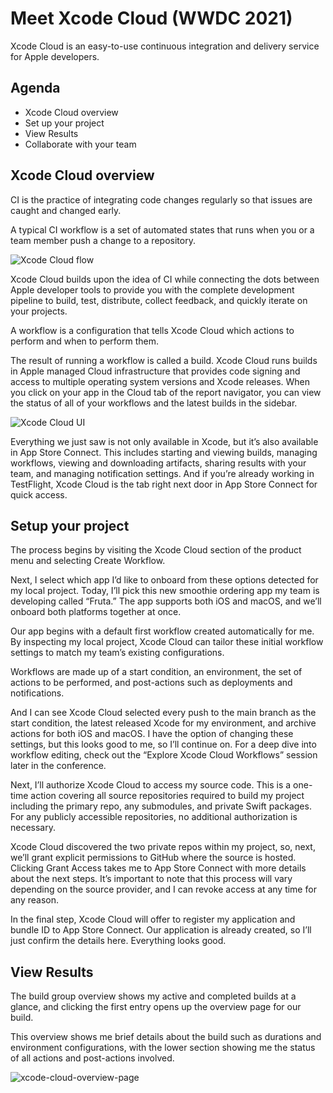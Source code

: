 # Meet Xcode Cloud (WWDC 2021)

Xcode Cloud is an easy-to-use continuous integration and delivery service for Apple developers.

## Agenda

- Xcode Cloud overview
- Set up your project
- View Results
- Collaborate with your team

## Xcode Cloud overview

CI is the practice of integrating code changes regularly so that issues are caught and changed early.

A typical CI workflow is a set of automated states that runs when you or a team member push a change to a repository.

![Xcode Cloud flow](assets/xcode-cloud-flow.png)

Xcode Cloud builds upon the idea of CI while connecting the dots between Apple developer tools to provide you with the complete development pipeline to build, test, distribute, collect feedback, and quickly iterate on your projects.

A workflow is a configuration that tells Xcode Cloud which actions to perform and when to perform them.

The result of running a workflow is called a build. Xcode Cloud runs builds in Apple managed Cloud infrastructure that provides code signing and access to multiple operating system versions and Xcode releases. When you click on your app in the Cloud tab of the report navigator, you can view the status of all of your workflows and the latest builds in the sidebar.

![Xcode Cloud UI](assets/xcode-cloud-ui.png)

Everything we just saw is not only available in Xcode, but it’s also available in App Store Connect. This includes starting and viewing builds, managing workflows, viewing and downloading artifacts, sharing results with your team, and managing notification settings. And if you’re already working in TestFlight, Xcode Cloud is the tab right next door in App Store Connect for quick access.

## Setup your project

The process begins by visiting the Xcode Cloud section of the product menu and selecting Create Workflow.

Next, I select which app I’d like to onboard from these options detected for my local project. Today, I’ll pick this new smoothie ordering app my team is developing called “Fruta.” The app supports both iOS and macOS, and we’ll onboard both platforms together at once.

Our app begins with a default first workflow created automatically for me. By inspecting my local project, Xcode Cloud can tailor these initial workflow settings to match my team’s existing configurations.

Workflows are made up of a start condition, an environment, the set of actions to be performed, and post-actions such as deployments and notifications.

And I can see Xcode Cloud selected every push to the main branch as the start condition, the latest released Xcode for my environment, and archive actions for both iOS and macOS. I have the option of changing these settings, but this looks good to me, so I’ll continue on. For a deep dive into workflow editing, check out the “Explore Xcode Cloud Workflows” session later in the conference.

Next, I’ll authorize Xcode Cloud to access my source code. This is a one-time action covering all source repositories required to build my project including the primary repo, any submodules, and private Swift packages. For any publicly accessible repositories, no additional authorization is necessary.

Xcode Cloud discovered the two private repos within my project, so, next, we’ll grant explicit permissions to GitHub where the source is hosted. Clicking Grant Access takes me to App Store Connect with more details about the next steps. It’s important to note that this process will vary depending on the source provider, and I can revoke access at any time for any reason.

In the final step, Xcode Cloud will offer to register my application and bundle ID to App Store Connect. Our application is already created, so I’ll just confirm the details here. Everything looks good.

## View Results

The build group overview shows my active and completed builds at a glance, and clicking the first entry opens up the overview page for our build.

This overview shows me brief details about the build such as durations and environment configurations, with the lower section showing me the status of all actions and post-actions involved.

![xcode-cloud-overview-page](assets/xcode-cloud-overview-page.png)













